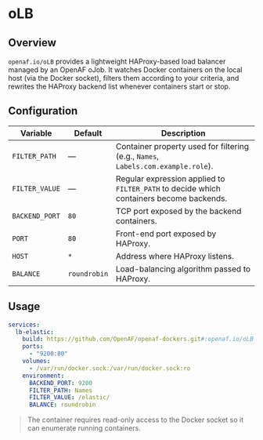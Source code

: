 # oLB

## Overview

`openaf.io/oLB` provides a lightweight HAProxy-based load balancer managed by an OpenAF oJob. It watches Docker containers on the local host (via the Docker socket), filters them according to your criteria, and rewrites the HAProxy backend list whenever containers start or stop.

## Configuration

| Variable | Default | Description |
|----------|---------|-------------|
| `FILTER_PATH` | — | Container property used for filtering (e.g., `Names`, `Labels.com.example.role`). |
| `FILTER_VALUE` | — | Regular expression applied to `FILTER_PATH` to decide which containers become backends. |
| `BACKEND_PORT` | `80` | TCP port exposed by the backend containers. |
| `PORT` | `80` | Front-end port exposed by HAProxy. |
| `HOST` | `*` | Address where HAProxy listens. |
| `BALANCE` | `roundrobin` | Load-balancing algorithm passed to HAProxy. |

## Usage

```yaml
services:
  lb-elastic:
    build: https://github.com/OpenAF/openaf-dockers.git#:openaf.io/oLB
    ports:
      - "9200:80"
    volumes:
      - /var/run/docker.sock:/var/run/docker.sock:ro
    environment:
      BACKEND_PORT: 9200
      FILTER_PATH: Names
      FILTER_VALUE: /elastic/
      BALANCE: roundrobin
```

> The container requires read-only access to the Docker socket so it can enumerate running containers.
